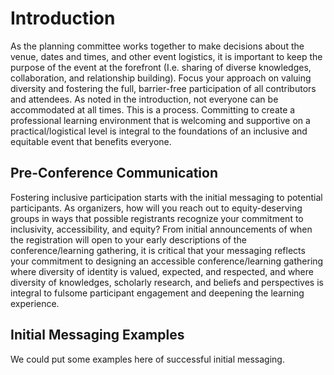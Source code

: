 # Introduction

As the planning committee works together to make decisions about the venue, dates and times, and other event logistics, it is important to keep the purpose of the event at the forefront (I.e. sharing of diverse knowledges, collaboration, and relationship building). Focus your approach on valuing diversity and fostering the full, barrier-free participation of all contributors and attendees. As noted in the introduction, not everyone can be accommodated at all times. This is a process. Committing to create a professional learning environment that is welcoming and supportive on a practical/logistical level is integral to the foundations of an inclusive and equitable event that benefits everyone. 

## Pre-Conference Communication

Fostering inclusive participation starts with the initial messaging to potential participants. As organizers, how will you reach out to equity-deserving groups in ways that possible registrants recognize your commitment to inclusivity, accessibility, and equity? From initial announcements of when the registration will open to your early descriptions of the conference/learning gathering, it is critical that your messaging reflects your commitment to designing an accessible conference/learning gathering where diversity of identity is valued, expected, and respected, and where diversity of knowledges, scholarly research, and beliefs and perspectives is integral to fulsome participant engagement and deepening the learning experience.

## Initial Messaging Examples

We could put some examples here of successful initial messaging.
